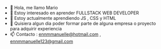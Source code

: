 - 👋 Hola, me llamo Mario
- 👀 Estoy interesado en aprender FULLSTACK WEB DEVELOPER
- 🌱 Estoy actualmente aprendiendo JS , CSS y HTML
- 💞️ Quisiera algun dia poder formar parte de alguna empresa o proyecto para adquirir experiencia
- 📫 Contacto : ennmmanuelle@hotmail.com , ennmmanuelle123@gmail.com
<!---
Joenstat/Joenstat is a ✨ special ✨ repository because its `README.md` (this file) appears on your GitHub profile.
You can click the Preview link to take a look at your changes.
--->
